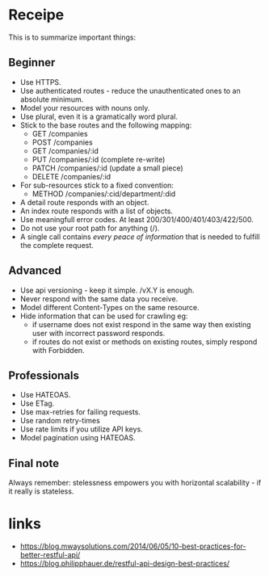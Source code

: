 # Receipe
This is to summarize important things:

## Beginner
* Use HTTPS.
* Use authenticated routes - reduce the unauthenticated ones to an absolute minimum.
* Model your resources with nouns only.
* Use plural, even it is a gramatically word plural.
* Stick to the base routes and the following mapping:
    * GET       /companies
    * POST      /companies
    * GET       /companies/:id
    * PUT       /companies/:id (complete re-write)
    * PATCH     /companies/:id (update a small piece)
    * DELETE    /companies/:id
* For sub-resources stick to a fixed convention:
    * METHOD /companies/:cid/department/:did
* A detail route responds with an object.
* An index route responds with a list of objects.
* Use meaningfull error codes. At least 200/301/400/401/403/422/500.
* Do not use your root path for anything (/).
* A single call contains _every peace of information_ that is needed to fulfill the complete request.

## Advanced
* Use api versioning - keep it simple. /vX.Y is enough.
* Never respond with the same data you receive.
* Model different Content-Types on the same resource.
* Hide information that can be used for crawling eg:
    * if username does not exist respond in the same way then existing user with incorrect password responds.
    * if routes do not exist or methods on existing routes, simply respond with Forbidden.

## Professionals
* Use HATEOAS.
* Use ETag.
* Use max-retries for failing requests.
* Use random retry-times 
* Use rate limits if you utilize API keys.
* Model pagination using HATEOAS.

## Final note
Always remember: stelessness empowers you with horizontal scalability - if it really is stateless.


# links
* https://blog.mwaysolutions.com/2014/06/05/10-best-practices-for-better-restful-api/
* https://blog.philipphauer.de/restful-api-design-best-practices/
